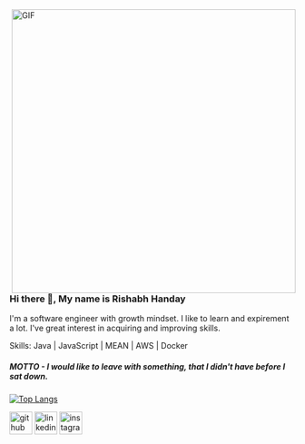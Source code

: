 <img align="right" alt="GIF" src="https://media1.tenor.com/images/0660efe82fa3da42ed56eef013171835/tenor.gif" width="500"/>

### Hi there 👋, My name is Rishabh Handay
I'm a software engineer with growth mindset. I like to learn and expirement a lot. I've great interest in acquiring and improving skills.

Skills: Java | JavaScript | MEAN | AWS | Docker 
##### MOTTO - I would like to leave with something, that I didn't have before I sat down.

[![Top Langs](https://github-readme-stats.vercel.app/api/top-langs/?username=rishabhhanday)](https://github.com/anuraghazra/github-readme-stats)

[<img src='https://cdn.jsdelivr.net/npm/simple-icons@3.0.1/icons/github.svg' alt='github' height='40'>](https://github.com/rishabhhanday)  [<img src='https://cdn.jsdelivr.net/npm/simple-icons@3.0.1/icons/linkedin.svg' alt='linkedin' height='40'>](https://www.linkedin.com/in/rishabh-handay-46bb141b1/)  [<img src='https://cdn.jsdelivr.net/npm/simple-icons@3.0.1/icons/instagram.svg' alt='instagram' height='40'>](https://www.instagram.com/rishabh_handay/)  
